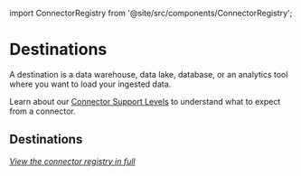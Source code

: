 import ConnectorRegistry from '@site/src/components/ConnectorRegistry';

# Destinations

A destination is a data warehouse, data lake, database, or an analytics tool where you want to load your ingested data.

Learn about our [Connector Support Levels](/integrations/connector-support-levels) to understand what to expect from a connector.


## Destinations

<ConnectorRegistry type="destination"/>

_[View the connector registry in full](/integrations)_
